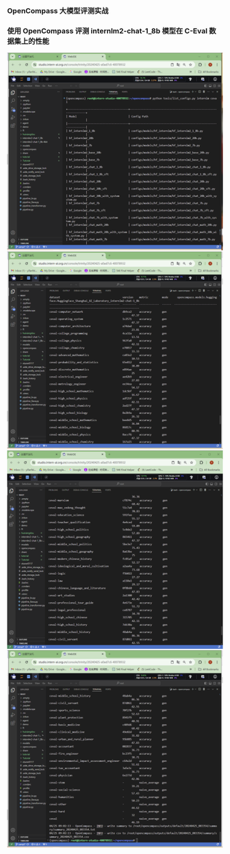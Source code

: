 ### OpenCompass 大模型评测实战
### 使用 OpenCompass 评测 internlm2-chat-1_8b 模型在 C-Eval 数据集上的性能
![示例图片](images/HW7-1.png)
![示例图片](images/HW7-2.png)
![示例图片](images/HW7-3.png)
![示例图片](images/HW7-4.png)
